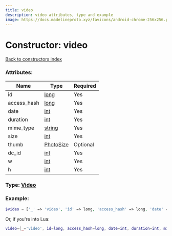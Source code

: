 ```yaml
---
title: video
description: video attributes, type and example
image: https://docs.madelineproto.xyz/favicons/android-chrome-256x256.png
---
```

# Constructor: video  
[Back to constructors index](index.md)



### Attributes:

| Name     |    Type       | Required |
|----------|---------------|----------|
|id|[long](../types/long.md) | Yes|
|access\_hash|[long](../types/long.md) | Yes|
|date|[int](../types/int.md) | Yes|
|duration|[int](../types/int.md) | Yes|
|mime\_type|[string](../types/string.md) | Yes|
|size|[int](../types/int.md) | Yes|
|thumb|[PhotoSize](../types/PhotoSize.md) | Optional|
|dc\_id|[int](../types/int.md) | Yes|
|w|[int](../types/int.md) | Yes|
|h|[int](../types/int.md) | Yes|



### Type: [Video](../types/Video.md)


### Example:

```php
$video = ['_' => 'video', 'id' => long, 'access_hash' => long, 'date' => int, 'duration' => int, 'mime_type' => 'string', 'size' => int, 'thumb' => PhotoSize, 'dc_id' => int, 'w' => int, 'h' => int];
```  


Or, if you're into Lua:

```lua
video={_='video', id=long, access_hash=long, date=int, duration=int, mime_type='string', size=int, thumb=PhotoSize, dc_id=int, w=int, h=int}

```


